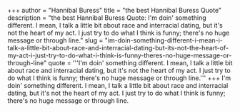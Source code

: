 +++
author = "Hannibal Buress"
title = "the best Hannibal Buress Quote"
description = "the best Hannibal Buress Quote: I'm doin' something different. I mean, I talk a little bit about race and interracial dating, but it's not the heart of my act. I just try to do what I think is funny; there's no huge message or through line."
slug = "im-doin-something-different-i-mean-i-talk-a-little-bit-about-race-and-interracial-dating-but-its-not-the-heart-of-my-act-i-just-try-to-do-what-i-think-is-funny-theres-no-huge-message-or-through-line"
quote = '''I'm doin' something different. I mean, I talk a little bit about race and interracial dating, but it's not the heart of my act. I just try to do what I think is funny; there's no huge message or through line.'''
+++
I'm doin' something different. I mean, I talk a little bit about race and interracial dating, but it's not the heart of my act. I just try to do what I think is funny; there's no huge message or through line.
